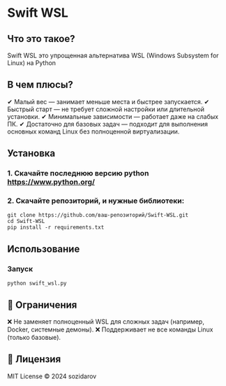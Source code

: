 # Swift WSL 
## Что это такое?
Swift WSL это упрощенная альтернатива WSL (Windows Subsystem for Linux) на Python
## В чем плюсы? 
✔ Малый вес — занимает меньше места и быстрее запускается.
✔ Быстрый старт — не требует сложной настройки или длительной установки.
✔ Минимальные зависимости — работает даже на слабых ПК.
✔ Достаточно для базовых задач — подходит для выполнения основных команд Linux без полноценной виртуализации.
## Установка
### 1. Скачайте последнюю версию python https://www.python.org/
### 2. Скачайте репозиторий, и нужные библиотеки:
```
git clone https://github.com/ваш-репозиторий/Swift-WSL.git
cd Swift-WSL
pip install -r requirements.txt
```
## Использование
### Запуск
```python swift_wsl.py```
## 📌 Ограничения
❌ Не заменяет полноценный WSL для сложных задач (например, Docker, системные демоны).
❌ Поддерживает не все команды Linux (только базовые).

## 📜 Лицензия
MIT License © 2024 sozidarov
